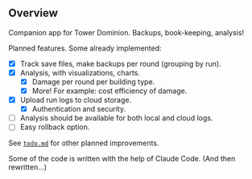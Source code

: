 ## Overview

Companion app for Tower Dominion. Backups, book-keeping, analysis!

Planned features. Some already implemented:

* [x] Track save files, make backups per round (grouping by run).
* [x] Analysis, with visualizations, charts.
  * [x] Damage per round per building type.
  * [x] More! For example: cost efficiency of damage.
* [x] Upload run logs to cloud storage.
  * [x] Authentication and security.
* [ ] Analysis should be available for both local and cloud logs.
* [ ] Easy rollback option.

See [`todo.md`](todo.md) for other planned improvements.

Some of the code is written with the help of Claude Code. (And then rewritten...)
